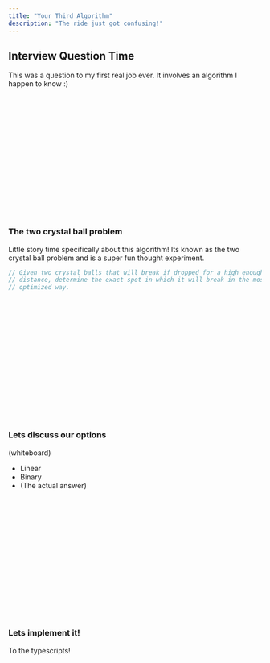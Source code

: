 ```yaml
---
title: "Your Third Algorithm"
description: "The ride just got confusing!"
---
```


## Interview Question Time
This was a question to my first real job ever.  It involves an algorithm I happen to know :)

<br/>
<br/>
<br/>
<br/>
<br/>
<br/>
<br/>
<br/>
<br/>
<br/>
<br/>
<br/>
<br/>
<br/>

### The two crystal ball problem
Little story time specifically about this algorithm!  Its known as the two
crystal ball problem and is a super fun thought experiment.

```typescript
// Given two crystal balls that will break if dropped for a high enough
// distance, determine the exact spot in which it will break in the most
// optimized way.
```

<br/>
<br/>
<br/>
<br/>
<br/>
<br/>
<br/>
<br/>
<br/>
<br/>
<br/>
<br/>
<br/>
<br/>

### Lets discuss our options
(whiteboard)
* Linear
* Binary
* (The actual answer)

<br/>
<br/>
<br/>
<br/>
<br/>
<br/>
<br/>
<br/>
<br/>
<br/>
<br/>
<br/>
<br/>
<br/>

### Lets implement it!
To the typescripts!

<br/>
<br/>
<br/>
<br/>
<br/>
<br/>
<br/>
<br/>
<br/>
<br/>
<br/>
<br/>
<br/>
<br/>

